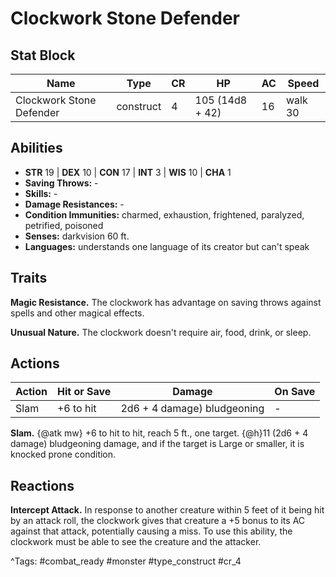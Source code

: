 # Clockwork Stone Defender

## Stat Block

| Name | Type | CR | HP | AC | Speed |
|------|------|----|----|----|-------|
| Clockwork Stone Defender | construct | 4 | 105 (14d8 + 42) | 16 | walk 30 |

## Abilities

- **STR** 19 | **DEX** 10 | **CON** 17 | **INT** 3 | **WIS** 10 | **CHA** 1
- **Saving Throws:** -  
- **Skills:** -  
- **Damage Resistances:** -  
- **Condition Immunities:** charmed, exhaustion, frightened, paralyzed, petrified, poisoned  
- **Senses:** darkvision 60 ft.  
- **Languages:** understands one language of its creator but can't speak

## Traits

**Magic Resistance.** The clockwork has advantage on saving throws against spells and other magical effects.

**Unusual Nature.** The clockwork doesn't require air, food, drink, or sleep.


## Actions

| Action | Hit or Save | Damage | On Save |
|--------|--------------|--------|----------|
| Slam | +6 to hit | 2d6 + 4 damage) bludgeoning | - |

**Slam.** {@atk mw} +6 to hit to hit, reach 5 ft., one target. {@h}11 (2d6 + 4 damage) bludgeoning damage, and if the target is Large or smaller, it is knocked prone condition.

## Reactions

**Intercept Attack.** In response to another creature within 5 feet of it being hit by an attack roll, the clockwork gives that creature a +5 bonus to its AC against that attack, potentially causing a miss. To use this ability, the clockwork must be able to see the creature and the attacker.



^Tags: #combat_ready #monster #type_construct #cr_4